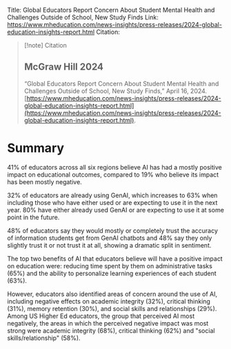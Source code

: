 Title: Global Educators Report Concern About Student Mental Health and Challenges Outside of School, New Study Finds
Link: https://www.mheducation.com/news-insights/press-releases/2024-global-education-insights-report.html
Citation:
> [!note] Citation
> ## McGraw Hill 2024
> “Global Educators Report Concern About Student Mental Health and Challenges Outside of School, New Study Finds,” April 16, 2024. [https://www.mheducation.com/news-insights/press-releases/2024-global-education-insights-report.html](https://www.mheducation.com/news-insights/press-releases/2024-global-education-insights-report.html).

# Summary
41% of educators across all six regions believe AI has had a mostly positive impact on educational outcomes, compared to 19% who believe its impact has been mostly negative.

32% of educators are already using GenAI, which increases to 63% when including those who have either used or are expecting to use it in the next year. 80% have either already used GenAI or are expecting to use it at some point in the future.

48% of educators say they would mostly or completely trust the accuracy of information students get from GenAI chatbots and 48% say they only slightly trust it or not trust it at all, showing a dramatic split in sentiment.

The top two benefits of AI that educators believe will have a positive impact on education were: reducing time spent by them on administrative tasks (65%) and the ability to personalize learning experiences of each student (63%).

However, educators also identified areas of concern around the use of AI, including negative effects on academic integrity (32%), critical thinking (31%), memory retention (30%), and social skills and relationships (29%). Among US Higher Ed educators, the group that perceived AI most negatively, the areas in which the perceived negative impact was most strong were academic integrity (68%), critical thinking (62%) and "social skills/relationship" (58%).